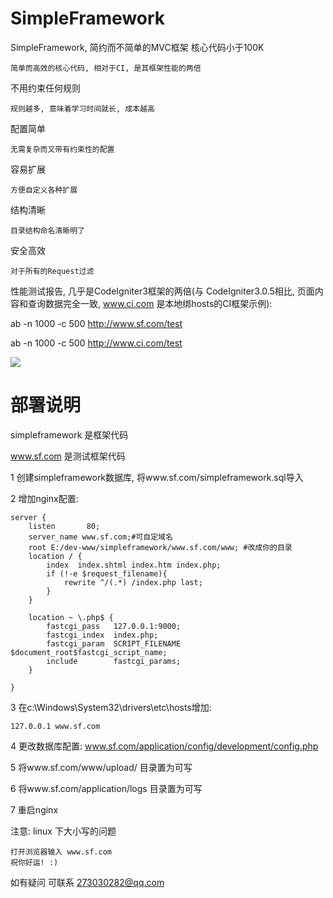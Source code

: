 # SimpleFramework


SimpleFramework, 简约而不简单的MVC框架
核心代码小于100K

	简单而高效的核心代码, 相对于CI, 是其框架性能的两倍
	
	
不用约束任何规则

	规则越多, 意味着学习时间就长, 成本越高
	
	
配置简单

	无需复杂而又带有约束性的配置
	
	
容易扩展

	方便自定义各种扩展
	
	
结构清晰

	目录结构命名清晰明了
	
	
安全高效

	对于所有的Request过滤
	

性能测试报告, 几乎是CodeIgniter3框架的两倍(与 CodeIgniter3.0.5相比, 页面内容和查询数据完全一致, www.ci.com 是本地绑hosts的CI框架示例):

ab -n 1000 -c 500 http://www.sf.com/test

ab -n 1000 -c 500 http://www.ci.com/test

![](https://github.com/szxiaokang/simpleframework/nc.png)


# 部署说明


simpleframework 是框架代码

www.sf.com 是测试框架代码

1 创建simpleframework数据库, 将www.sf.com/simpleframework.sql导入

2 增加nginx配置:

	server {
        listen       80;
        server_name www.sf.com;#可自定域名
		root E:/dev-www/simpleframework/www.sf.com/www; #改成你的目录
		location / {
			index  index.shtml index.htm index.php;
			if (!-e $request_filename){
				rewrite ^/(.*) /index.php last;
			}
		}
	 
        location ~ \.php$ {        		
            fastcgi_pass   127.0.0.1:9000;
            fastcgi_index  index.php;
            fastcgi_param  SCRIPT_FILENAME  $document_root$fastcgi_script_name;
            include        fastcgi_params;
        }
 
    }
3 在c:\Windows\System32\drivers\etc\hosts增加:

	127.0.0.1 www.sf.com
	
4 更改数据库配置: www.sf.com/application/config/development/config.php

5 将www.sf.com/www/upload/ 目录置为可写

6 将www.sf.com/application/logs 目录置为可写
    
7 重启nginx

注意: linux 下大小写的问题
	
	打开浏览器输入 www.sf.com
	祝你好运! :)
	
如有疑问 可联系 273030282@qq.com